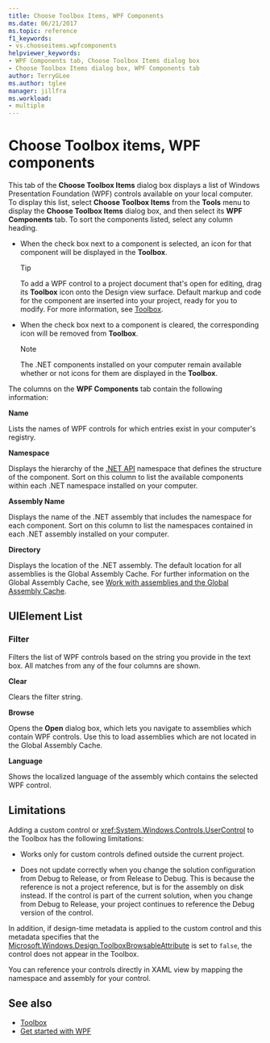 ```yaml
---
title: Choose Toolbox Items, WPF Components
ms.date: 06/21/2017
ms.topic: reference
f1_keywords:
- vs.chooseitems.wpfcomponents
helpviewer_keywords:
- WPF Components tab, Choose Toolbox Items dialog box
- Choose Toolbox Items dialog box, WPF Components tab
author: TerryGLee
ms.author: tglee
manager: jillfra
ms.workload:
- multiple
---
```

# Choose Toolbox items, WPF components

This tab of the **Choose Toolbox Items** dialog box displays a list of Windows Presentation Foundation (WPF) controls available on your local computer. To display this list, select **Choose Toolbox Items** from the **Tools** menu to display the **Choose Toolbox Items** dialog box, and then select its **WPF Components** tab. To sort the components listed, select any column heading.

- When the check box next to a component is selected, an icon for that component will be displayed in the **Toolbox**.

    > [!TIP]
    > To add a WPF control to a project document that's open for editing, drag its **Toolbox** icon onto the Design view surface. Default markup and code for the component are inserted into your project, ready for you to modify. For more information, see [Toolbox](../../ide/reference/toolbox.md).

- When the check box next to a component is cleared, the corresponding icon will be removed from **Toolbox**.

    > [!NOTE]
    > The .NET components installed on your computer remain available whether or not icons for them are displayed in the **Toolbox**.

The columns on the **WPF Components** tab contain the following information:

**Name**

Lists the names of WPF controls for which entries exist in your computer's registry.

**Namespace**

Displays the hierarchy of the [.NET API](/dotnet/api/?view=netframework-4.7&preserve-view=true) namespace that defines the structure of the component. Sort on this column to list the available components within each .NET namespace installed on your computer.

**Assembly Name**

Displays the name of the .NET assembly that includes the namespace for each component. Sort on this column to list the namespaces contained in each .NET assembly installed on your computer.

**Directory**

Displays the location of the .NET assembly. The default location for all assemblies is the Global Assembly Cache. For further information on the Global Assembly Cache, see [Work with assemblies and the Global Assembly Cache](/dotnet/framework/app-domains/working-with-assemblies-and-the-gac).

## UIElement List

### Filter

Filters the list of WPF controls based on the string you provide in the text box. All matches from any of the four columns are shown.

**Clear**

Clears the filter string.

**Browse**

Opens the **Open** dialog box, which lets you navigate to assemblies which contain WPF controls. Use this to load assemblies which are not located in the Global Assembly Cache.

**Language**

Shows the localized language of the assembly which contains the selected WPF control.

## Limitations

Adding a custom control or <xref:System.Windows.Controls.UserControl> to the Toolbox has the following limitations:

- Works only for custom controls defined outside the current project.

- Does not update correctly when you change the solution configuration from Debug to Release, or from Release to Debug. This is because the reference is not a project reference, but is for the assembly on disk instead. If the control is part of the current solution, when you change from Debug to Release, your project continues to reference the Debug version of the control.

In addition, if design-time metadata is applied to the custom control and this metadata specifies that the [Microsoft.Windows.Design.ToolboxBrowsableAttribute](/previous-versions/visualstudio/visual-studio-2010/bb547991(v=vs.100)) is set to `false`, the control does not appear in the Toolbox.

You can reference your controls directly in XAML view by mapping the namespace and assembly for your control.

## See also

- [Toolbox](../../ide/reference/toolbox.md)
- [Get started with WPF](../../designers/getting-started-with-wpf.md)
